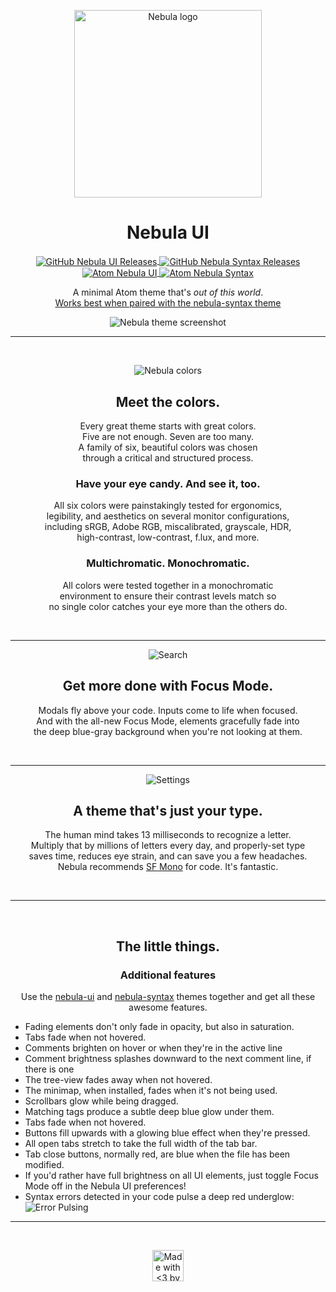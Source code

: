 <!-- Logo -->

<p align="center">
  <img align="center" src="https://www.tjkohli.com/nebula/nebula-logo.svg" alt="Nebula logo" width="300">
</p>

<!-- Heading -->

<h1 align="center">Nebula UI</h1>

<!-- Shields -->

<p align="center">
	<a href="https://github.com/tjkohli/nebula-ui/">
		<img align="center" src="https://img.shields.io/github/release/tjkohli/nebula-ui.svg?style=flat-square&label=UI%20-%20GitHub" alt="GitHub Nebula UI Releases">
	</a>
	<a href="https://github.com/tjkohli/nebula-syntax/">
		<img align="center" src="https://img.shields.io/github/release/tjkohli/nebula-syntax.svg?style=flat-square&label=Syntax%20-%20GitHub" alt="GitHub Nebula Syntax Releases">
	</a>
	<a href="https://atom.io/themes/nebula-ui">
		<img align="center" src="https://img.shields.io/apm/dm/nebula-ui.svg?style=flat-square&label=UI%20-%20Atom" alt="Atom Nebula UI">
	</a>
	<a href="https://atom.io/themes/nebula-syntax">
		<img align="center" src="https://img.shields.io/apm/dm/nebula-syntax.svg?style=flat-square&label=Syntax%20-%20Atom" alt="Atom Nebula Syntax">
	</a>
</p>

<p align="center">A minimal Atom theme that's <em>out of this world</em>.<br><a href="https://atom.io/themes/nebula-syntax">Works best when paired with the nebula-syntax theme</a></p>

<p align="center">
  <img align="center" src="http://tjkoh.li/q4OR/47Q3r092+" alt="Nebula theme screenshot">
</p>

<hr>

<!-- Colors -->

<br>
<p align="center">
  <img align="center" src="http://tjkoh.li/nmlY/12d2Hgpc+" alt="Nebula colors">
</p>

<h2 align="center" >Meet the colors.</h2>
<p align="center">
	Every great theme starts with great colors. <br>
	Five are not enough. Seven are too many. <br>
	A family of six, beautiful colors was chosen <br>
	through a critical and structured process.
</p>

<!-- Contrast -->

<h3 align="center">Have your eye candy. And see it, too.</h3>
<p align="center">
	All six colors were painstakingly tested for ergonomics, <br>
	legibility, and aesthetics on several monitor configurations, <br>
	including sRGB, Adobe RGB, miscalibrated, grayscale, HDR, <br>
	high-contrast, low-contrast, f.lux, and more.
</p>

<h3 align="center">Multichromatic. Monochromatic.</h3>
<p align="center">
	All colors were tested together in a monochromatic <br>
	environment to ensure their contrast levels match so <br>
	no single color catches your eye more than the others do.
</p>
<br>

<hr>

<!-- Focus -->

<p align="center">
  <img align="center" src="http://tjkoh.li/EoKQ/1zrgqdez+" alt="Search">
</p>

<h2 align="center">Get more done with Focus Mode.</h2>
<p align="center">
	Modals fly above your code. Inputs come to life when focused. <br>
	And with the all-new Focus Mode, elements gracefully fade into <br>the deep blue-gray background when you're not looking at them.
</p>
<br>

<hr>

<!-- Typography -->

<p align="center">
  <img align="center" src="http://tjkoh.li/deT/3HRNDq60+" alt="Settings">
</p>

<h2 align="center">A theme that's just your type.</h2>
<p align="center">
	The human mind takes 13 milliseconds to recognize a letter. <br>
	Multiply that by millions of letters every day, and properly-set type <br>
	saves time, reduces eye strain, and can save you a few headaches.<br>
	Nebula recommends <a href="https://atom.io/packages/import-sf-mono">SF Mono</a> for code. It's fantastic.
</p>
<br>

<hr>

<br>

<h2 align="center">The little things.</h2>
<h3 align="center">Additional features</h3>
<p align="center">Use the <a href="https://atom.io/themes/nebula-ui">nebula-ui</a> and <a href="https://atom.io/themes/nebula-syntax">nebula-syntax</a> themes together and get all these awesome features.
	<ul>
		<li>Fading elements don't only fade in opacity, but also in saturation.</li>
		<li>Tabs fade when not hovered.</li>
		<li>Comments brighten on hover or when they're in the active line</li>
		<li>Comment brightness splashes downward to the next comment line, if there is one</li>
		<li>The tree-view fades away when not hovered.</li>
		<li>The minimap, when installed, fades when it's not being used.</li>
		<li>Scrollbars glow while being dragged.</li>
		<li>Matching tags produce a subtle deep blue glow under them.</li>
		<li>Tabs fade when not hovered.</li>
		<li>Buttons fill upwards with a glowing blue effect when they're pressed.</li>
		<li>All open tabs stretch to take the full width of the tab bar.</li>
		<li>Tab close buttons, normally red, are blue when the file has been modified.</li>
		<li>If you'd rather have full brightness on all UI elements, just toggle Focus Mode off in the Nebula UI preferences!</li>
		<li>
			Syntax errors detected in your code pulse a deep red underglow:<br>
			<img src="http://i.giphy.com/12BQyrHqrBij9C.gif" alt="Error Pulsing">
		</li>
	</ul>
</p>

<hr>

<br>
<p align="center">
	<a href="https://www.tjkohli.com/" title="Made with <3 by TJ Kohli">
		<img src="https://www.tjkohli.com/nebula/tjk.svg" align="center" width="50" alt="Made with <3 by TJ Kohli">
	</a>
</p>
